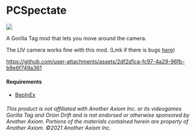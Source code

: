 # PCSpectate
<a href="https://github.com/defaultuser0-nerd/PCSpectate/releases"><img src="https://img.shields.io/github/downloads/defaultuser0-nerd/PCSpectate/total.svg?style=for-the-badge"></a>

A Gorilla Tag mod that lets you move around the camera.

The LIV camera works fine with this mod. (Lmk if there is bugs [here](<https://github.com/defaultuser0-nerd/PCSpectate/issues>))

https://github.com/user-attachments/assets/2df2d1ca-fc97-4a29-96fb-b9e6f749a361

#### **Requirements**
 - [BepInEx](<https://github.com/BepInEx/BepInEx/releases/latest>)

###### This product is not affiliated with Another Axiom Inc. or its videogames Gorilla Tag and Orion Drift and is not endorsed or otherwise sponsored by Another Axiom. Portions of the materials contained herein are property of Another Axiom. ©2021 Another Axiom Inc.
